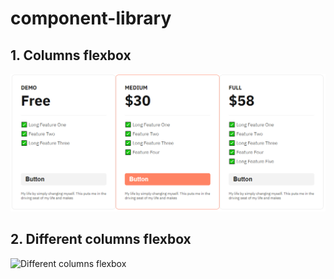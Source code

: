 # component-library

## 1. Columns flexbox
![Columns flexbox](https://raw.githubusercontent.com/YuryFrolov/component-library/main/1.%20Columns%20Flexbox/columns-flexbox.PNG)

## 2. Different columns flexbox
![Different columns flexbox](https://raw.githubusercontent.com/YuryFrolov/component-library/main/2.%20Different%20%20Columns%20Flexbox/columns-flexbox.PNG)
